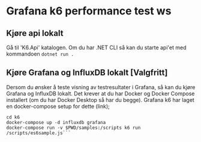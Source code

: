 # Grafana k6 performance test ws

## Kjøre api lokalt

Gå til 'K6.Api' katalogen. Om du har .NET CLI så kan du starte api'et med kommandoen `dotnet run .`


## Kjøre Grafana og InfluxDB lokalt [Valgfritt]

Dersom du ønsker å teste visning av testresultater i Grafana, så kan du kjøre Grafana og InfluxDB lokalt. Det krever at du har Docker og Docker Compose installert (om du har Docker Desktop så har du begge).
Grafana k6 har laget en docker-compose setup for dette (link);

```git clone 'https://github.com/grafana/k6'
cd k6
docker-compose up -d influxdb grafana
docker-compose run -v $PWD/samples:/scripts k6 run /scripts/es6sample.js```
